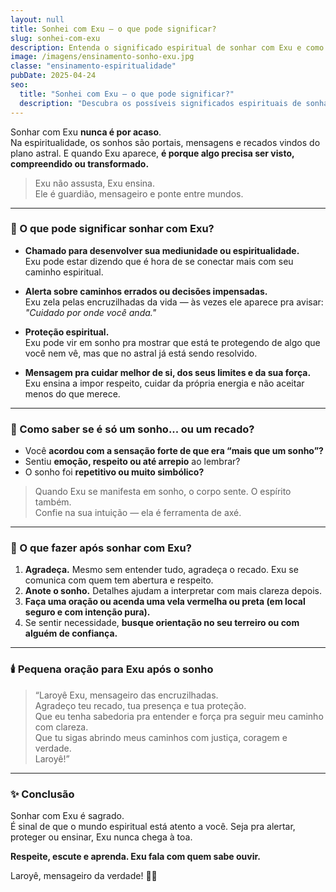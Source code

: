```yaml
---
layout: null
title: Sonhei com Exu — o que pode significar?
slug: sonhei-com-exu
description: Entenda o significado espiritual de sonhar com Exu e como interpretar esse chamado com respeito e consciência.
image: /imagens/ensinamento-sonho-exu.jpg
classe: "ensinamento-espiritualidade"
pubDate: 2025-04-24
seo:
  title: "Sonhei com Exu — o que pode significar?"
  description: "Descubra os possíveis significados espirituais de sonhar com Exu, como interpretar esse sinal do astral e o que fazer após o sonho."
---
```


Sonhar com Exu **nunca é por acaso**.  
Na espiritualidade, os sonhos são portais, mensagens e recados vindos do plano astral. E quando Exu aparece, **é porque algo precisa ser visto, compreendido ou transformado.**

> Exu não assusta, Exu ensina.  
> Ele é guardião, mensageiro e ponte entre mundos.  

---

### 🔮 O que pode significar sonhar com Exu?

- **Chamado para desenvolver sua mediunidade ou espiritualidade.**  
  Exu pode estar dizendo que é hora de se conectar mais com seu caminho espiritual.

- **Alerta sobre caminhos errados ou decisões impensadas.**  
  Exu zela pelas encruzilhadas da vida — às vezes ele aparece pra avisar: _"Cuidado por onde você anda."_

- **Proteção espiritual.**  
  Exu pode vir em sonho pra mostrar que está te protegendo de algo que você nem vê, mas que no astral já está sendo resolvido.

- **Mensagem pra cuidar melhor de si, dos seus limites e da sua força.**  
  Exu ensina a impor respeito, cuidar da própria energia e não aceitar menos do que merece.

---

### 🧠 Como saber se é só um sonho... ou um recado?

- Você **acordou com a sensação forte de que era “mais que um sonho”?**  
- Sentiu **emoção, respeito ou até arrepio** ao lembrar?  
- O sonho foi **repetitivo ou muito simbólico?**

> Quando Exu se manifesta em sonho, o corpo sente. O espírito também.  
> Confie na sua intuição — ela é ferramenta de axé.

---

### 🙏 O que fazer após sonhar com Exu?

1. **Agradeça.** Mesmo sem entender tudo, agradeça o recado. Exu se comunica com quem tem abertura e respeito.
2. **Anote o sonho.** Detalhes ajudam a interpretar com mais clareza depois.
3. **Faça uma oração ou acenda uma vela vermelha ou preta (em local seguro e com intenção pura).**
4. Se sentir necessidade, **busque orientação no seu terreiro ou com alguém de confiança.**

---

### 🕯️ Pequena oração para Exu após o sonho

> “Laroyê Exu, mensageiro das encruzilhadas.  
> Agradeço teu recado, tua presença e tua proteção.  
> Que eu tenha sabedoria pra entender e força pra seguir meu caminho com clareza.  
> Que tu sigas abrindo meus caminhos com justiça, coragem e verdade.  
> Laroyê!”

---

### ✨ Conclusão

Sonhar com Exu é sagrado.  
É sinal de que o mundo espiritual está atento a você. Seja pra alertar, proteger ou ensinar, Exu nunca chega à toa.

**Respeite, escute e aprenda. Exu fala com quem sabe ouvir.**

Laroyê, mensageiro da verdade! 🔴🖤
